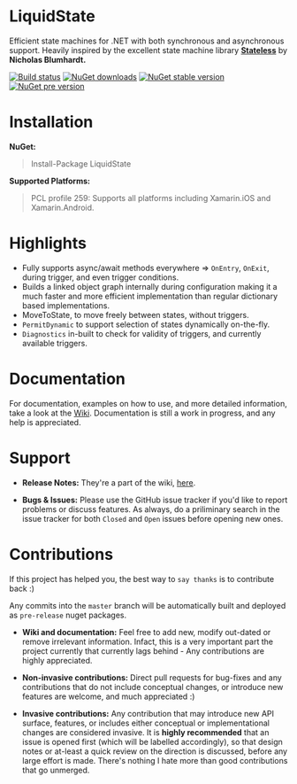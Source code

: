 LiquidState
====

Efficient state machines for .NET with both synchronous and asynchronous support.
Heavily inspired by the excellent state machine library [**Stateless**](https://github.com/nblumhardt/stateless) by
**Nicholas Blumhardt.**

[![Build status](https://ci.appveyor.com/api/projects/status/6a1pmx2o3jaje60m/branch/master?svg=true)](https://ci.appveyor.com/project/prasannavl/liquidstate/branch/master) [![NuGet downloads](http://img.shields.io/nuget/dt/LiquidState.svg?style=flat)](https://www.nuget.org/packages/LiquidState)
[![NuGet stable version](http://img.shields.io/nuget/v/LiquidState.svg?style=flat)](https://www.nuget.org/packages/LiquidState) [![NuGet pre version](http://img.shields.io/nuget/vpre/LiquidState.svg?style=flat)](https://www.nuget.org/packages/LiquidState)

Installation
====

**NuGet:**

> Install-Package LiquidState

**Supported Platforms:**
> PCL profile 259: Supports all platforms including Xamarin.iOS and Xamarin.Android.

Highlights
====

- Fully supports async/await methods everywhere => `OnEntry`, `OnExit`, during trigger, and even trigger conditions.
- Builds a linked object graph internally during configuration making it a much faster and more efficient implementation than regular dictionary based implementations.
- MoveToState, to move freely between states, without triggers.
- `PermitDynamic` to support selection of states dynamically on-the-fly.
- `Diagnostics` in-built to check for validity of triggers, and currently available triggers.

Documentation
====

For documentation, examples on how to use, and more detailed information, take a look at the [Wiki](https://github.com/prasannavl/LiquidState/wiki/Table-of-Contents).
Documentation is still a work in progress, and any help is appreciated.


Support
====

- **Release Notes:** They're a part of the wiki, [here](https://github.com/prasannavl/LiquidState/wiki/Release-Notes).

- **Bugs & Issues:** Please use the GitHub issue tracker if you'd like to report problems or discuss features. As always, do a priliminary search in the issue tracker for both `Closed` and `Open` issues before opening new ones.


Contributions
====

If this project has helped you, the best way to `say thanks` is to contribute back :)

Any commits into the `master` branch will be automatically built and deployed as `pre-release` nuget packages.

- **Wiki and documentation:** Feel free to add new, modify out-dated or remove irrelevant information. Infact, this is a very important part the project currently that currently lags behind - Any contributions are highly appreciated.

- **Non-invasive contributions:** Direct pull requests for bug-fixes and any contributions that do not include conceptual changes, or introduce new features are welcome, and much appreciated :)

- **Invasive contributions:** Any contribution that may introduce new API surface, features, or includes either conceptual or implementational changes are considered invasive. It is **highly recommended** that an issue is opened first (which will be labelled accordingly), so that design notes or at-least a quick review on the direction is discussed, before any large effort is made. There's nothing I hate more than good contributions that go unmerged.
